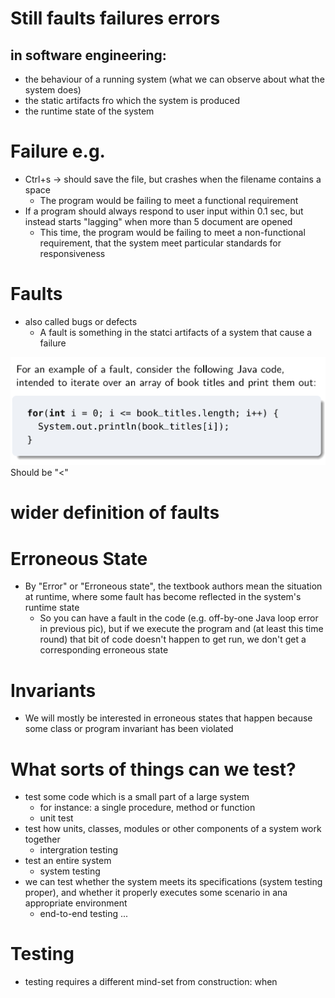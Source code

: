 # Still faults failures errors
## in software engineering: 
- the behaviour of a running system (what we can observe about what the system does)
- the static artifacts fro which the system is produced
- the runtime state of the system

# Failure e.g.
- Ctrl+s -> should save the file, but crashes when the filename contains a space
    - The program would be failing to meet a functional requirement
- If a program should always respond to user input within 0.1 sec, but instead starts "lagging" when more than 5 document are opened
    - This time, the program would be failing to meet a non-functional requirement, that the system meet particular standards for responsiveness

# Faults
- also called bugs or defects
    - A fault is something in the statci artifacts of a system that cause a failure
<img src="../image/lec2pic1.png">
Should be "<"

# wider definition of faults

# Erroneous State
- By "Error" or "Erroneous state", the textbook authors mean the situation at runtime, where some fault has become reflected in the system's runtime state
    - So you can have a fault in the code (e.g. off-by-one Java loop error in previous pic), but if we execute the program and (at least this time round) that bit of code doesn't happen to get run, we don't get a corresponding erroneous state

# Invariants
- We will mostly be interested in erroneous states that happen because some class or program invariant has been violated

# What sorts of things can we test?
- test some code which is a small part of a large system
    - for instance: a single procedure, method or function
    - unit test
- test how units, classes, modules or other components of a system work together 
    - intergration testing
- test an entire system
    - system testing
- we can test whether the system meets its specifications (system testing proper), and whether it properly executes some scenario in ana appropriate environment
    - end-to-end testing
...

# Testing
- testing requires a different mind-set from construction: when 
